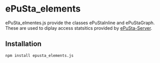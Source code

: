 # ePuSta_elements
ePuSta_elmentes.js provide the classes ePuStaInline and ePuStaGraph. These are used to diplay access statsitics provided by [ePuSta-Server](https://github.com/gbv/ePuSta-Server).   

## Installation
```
npm install epusta_elements.js
```
